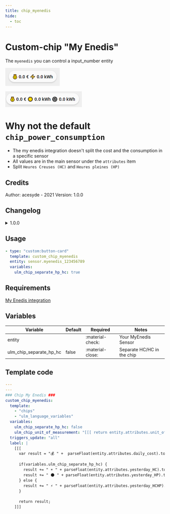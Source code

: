 ```yaml
---
title: chip_myenedis
hide:
  - toc
---
```


<!-- markdownlint-disable MD046 -->

# Custom-chip "My Enedis"

The `myenedis` you can control a input_number entity

![ALL](../../docs/assets/img/ulm_chips/chip_myenedis_all.png)

![HP / HC](../../docs/assets/img/ulm_chips/chip_myenedis_hp_hc.png)

# Why not the default `chip_power_consumption`

- The my enedis integration doesn't split the cost and the consumption in a specific sensor
- All values are in the main sensor under the `attributes` item
- Split `Heures Creuses (HC)` and `Heures pleines (HP)`

## Credits

Author: acesyde - 2021
Version: 1.0.0

## Changelog

<details>
<summary>1.0.0</summary>
Initial release
</details>

## Usage

```yaml
- type: "custom:button-card"
  template: custom_chip_myenedis
  entity: sensor.myenedis_123456789
  variables:
    ulm_chip_separate_hp_hc: true
```

## Requirements

[My Enedis integration](https://github.com/saniho/apiEnedis)

## Variables

| Variable                | Default | Required         | Notes                      |
| ----------------------- | ------- | ---------------- | -------------------------- |
| entity                  |         | :material-check: | Your MyEnedis Sensor       |
| ulm_chip_separate_hp_hc | false   | :material-close: | Separate HC/HC in the chip |

## Template code

```yaml
---
---
### Chip My Enedis ###
custom_chip_myenedis:
  template:
    - "chips"
    - "ulm_language_variables"
  variables:
    ulm_chip_separate_hp_hc: false
    ulm_chip_unit_of_measurement: "[[[ return entity.attributes.unit_of_measurement ]]]"
  triggers_update: "all"
  label: |
    [[[
      var result = "💰 " +  parseFloat(entity.attributes.daily_cost).toFixed(1) + " €";

      if(variables.ulm_chip_separate_hp_hc) {
        result += " ☀️ " + parseFloat(entity.attributes.yesterday_HC).toFixed(1) + " " +  variables.ulm_chip_unit_of_measurement;
        result += " 🌑 " + parseFloat(entity.attributes.yesterday_HP).toFixed(1) + " " +  variables.ulm_chip_unit_of_measurement;
      } else {
        result += " ⚡ " + parseFloat(entity.attributes.yesterday_HCHP).toFixed(1) + " " +  variables.ulm_chip_unit_of_measurement;
      }

      return result;
    ]]]
```
